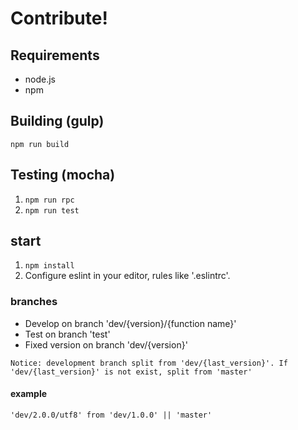 # Contribute!

## Requirements

* node.js
* npm

## Building (gulp)

`npm run build`

## Testing (mocha)

1. `npm run rpc`
2. `npm run test`


## start

1. `npm install`
2. Configure eslint in your editor, rules like '.eslintrc'.

### branches

* Develop on branch 'dev/{version}/{function name}'
* Test on branch 'test'
* Fixed version on branch 'dev/{version}'

`Notice: development branch split from 'dev/{last_version}'. If 'dev/{last_version}' is not exist, split from 'master'`

#### example

` 'dev/2.0.0/utf8' from 'dev/1.0.0' || 'master' `